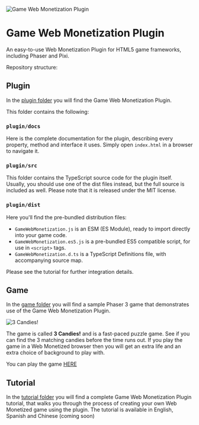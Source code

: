 ![Game Web Monetization Plugin](https://raw.githubusercontent.com/photonstorm/gamewebmonetization/main/banner.jpg "Game Web Monetization Plugin")

# Game Web Monetization Plugin

An easy-to-use Web Monetization Plugin for HTML5 game frameworks, including Phaser and Pixi.

Repository structure:

## Plugin

In the [plugin folder](https://github.com/photonstorm/gamewebmonetization/tree/main/plugin) you will find the Game Web Monetization Plugin.

This folder contains the following:

### `plugin/docs`

Here is the complete documentation for the plugin, describing every property, method and interface it uses. Simply open `index.html` in a browser to navigate it.

### `plugin/src`

This folder contains the TypeScript source code for the plugin itself. Usually, you should use one of the dist files instead, but the full source is included as well. Please note that it is released under the MIT license.

### `plugin/dist`

Here you'll find the pre-bundled distribution files:

* `GameWebMonetization.js` is an ESM (ES Module), ready to import directly into your game code.
* `GameWebMonetization.es5.js` is a pre-bundled ES5 compatible script, for use in `<script>` tags.
* `GameWebMonetization.d.ts` is a TypeScript Definitions file, with accompanying source map.

Please see the tutorial for further integration details.

## Game

In the [game folder](https://github.com/photonstorm/gamewebmonetization/tree/main/game) you will find a sample Phaser 3 game that demonstrates use of the Game Web Monetization Plugin.

![3 Candies!](https://raw.githubusercontent.com/photonstorm/gamewebmonetization/main/3candies.png "3 Candies!")

The game is called **3 Candies!** and is a fast-paced puzzle game. See if you can find the 3 matching candies before the time runs out. If you play the game in a Web Monetized browser then you will get an extra life and an extra choice of background to play with.

You can play the game [HERE](https://photonstorm.github.io/gamewebmonetization/game/)

## Tutorial

In the [tutorial folder](https://github.com/photonstorm/gamewebmonetization/tree/main/tutorial) you will find a complete Game Web Monetization Plugin tutorial, that walks you through the process of creating your own Web Monetized game using the plugin. The tutorial is available in English, Spanish and Chinese (coming soon)
